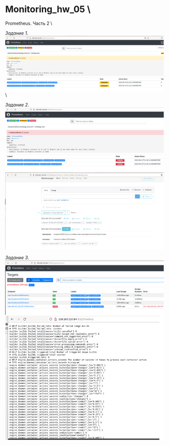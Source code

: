 # Monitoring_hw_05 \
Prometheus. Часть 2 \ 

*Задание 1*.
![](https://github.com/dAmp1r/Monitoring_hw_05/blob/main/num1.png) \

*Задание 2*.
![](https://github.com/dAmp1r/Monitoring_hw_05/blob/main/num2.1.png)
![](https://github.com/dAmp1r/Monitoring_hw_05/blob/main/num2.2.png)

*Задание 3*.
![](https://github.com/dAmp1r/Monitoring_hw_05/blob/main/num3.1.png)
![](https://github.com/dAmp1r/Monitoring_hw_05/blob/main/num3.2.png)
